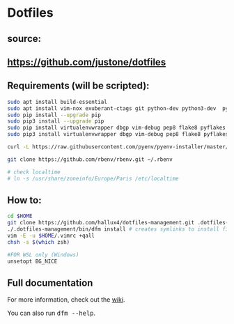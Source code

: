 # Dotfiles

## source:
## https://github.com/justone/dotfiles

## Requirements (will be scripted):

```bash
sudo apt install build-essential
sudo apt install vim-nox exuberant-ctags git python-dev python3-dev  python-pip python3-pip zsh ntpdate python-setuptools python3-setuptools
sudo pip install --upgrade pip
sudo pip3 install --upgrade pip
sudo pip install virtualenvwrapper dbgp vim-debug pep8 flake8 pyflakes isort
sudo pip3 install virtualenvwrapper dbgp vim-debug pep8 flake8 pyflakes isort

curl -L https://raw.githubusercontent.com/pyenv/pyenv-installer/master/bin/pyenv-installer | bash

git clone https://github.com/rbenv/rbenv.git ~/.rbenv

# check localtime
# ln -s /usr/share/zoneinfo/Europe/Paris /etc/localtime

```

## How to:

```bash
cd $HOME
git clone https://github.com/hallux4/dotfiles-management.git .dotfiles-management
./.dotfiles-management/bin/dfm install # creates symlinks to install files
vim -E -u $HOME/.vimrc +qall
chsh -s $(which zsh)

#FOR WSL only (Windows)
unsetopt BG_NICE
```

## Full documentation

For more information, check out the [wiki](http://github.com/justone/dotfiles/wiki).

You can also run <tt>dfm --help</tt>.
